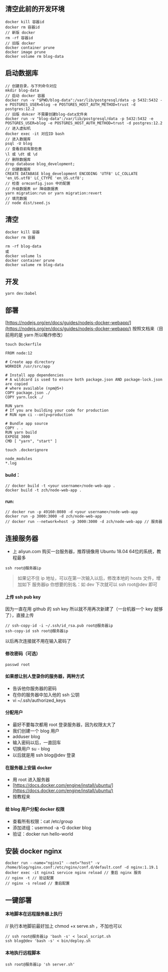 ## 清空此前的开发环境
```
docker kill 容器id
docker rm 容器id
// 新版 docker
rm -rf 容器id
// 旧版 docker
docker container prune
docker image prune
docker volume rm blog-data
```
## 启动数据库
```
// 创建目录，与下列命令对应
mkdir blog-data
// 启动 docker 容器
docker run -v "$PWD/blog-data":/var/lib/postgresql/data -p 5432:5432 -e POSTGRES_USER=blog -e POSTGRES_HOST_AUTH_METHOD=trust -d postgres:12.2
// 旧版 dokcer 不需要创建blog-data文件夹
docker run -v "blog-data":/var/lib/postgresql/data -p 5432:5432 -e POSTGRES_USER=blog -e POSTGRES_HOST_AUTH_METHOD=trust -d postgres:12.2
// 进入虚拟机
docker exec -it 对应ID bash
// 进入数据库
psql -U blog
// 查看目前有那些表
\l 或 \dt 或 \d
// 删除数据库
drop database blog_development;
// 创建数据库
CREATE DATABASE blog_development ENCODING 'UTF8' LC_COLLATE 'en_US.utf8' LC_CTYPE 'en_US.utf8';
// 检查 ormconfig.json 中的配置
// 升级数据表 or 降级数据表
yarn migration:run or yarn migration:revert
// 填充数据
// node dist/seed.js
```

## 清空
```
docker kill 容器
docker rm 容器

rm -rf blog-data
或
docker volume ls
docker container prune
docker valume rm blog-data
```
## 开发
```
yarn dev:babel
```

## 部署
[https://nodejs.org/en/docs/guides/nodejs-docker-webapp/](https://nodejs.org/en/docs/guides/nodejs-docker-webapp/)
按照文档来（目前用的是 yarn 所以略作修改）
```
touch Dockerfile
```
```
FROM node:12

# Create app directory
WORKDIR /usr/src/app

# Install app dependencies
# A wildcard is used to ensure both package.json AND package-lock.json are copied
# where available (npm@5+)
COPY package.json ./
COPY yarn.lock ./

RUN yarn
# If you are building your code for production
# RUN npm ci --only=production

# Bundle app source
COPY . .
RUN yarn build
EXPOSE 3000
CMD [ "yarn", "start" ]
```
```
touch .dockerignore
```
```
node_modules
*.log
```
#### build：
```
// docker build -t <your username>/node-web-app .
docker build -t zch/node-web-app .
```
#### run:
```
// docker run -p 49160:8080 -d <your username>/node-web-app
docker run -p 3000:3000 -d zch/node-web-app
// docker run --network=host -p 3000:3000 -d zch/node-web-app // 服务器
```

## 连接服务器
- 上 aliyun.com 购买一台服务器，推荐镜像用 Ubuntu 18.04 64位的系统，教程最多
```
ssh root@服务器ip
```
> 如果记不住 ip 地址，可以在第一次输入以后，修改本地的 hosts 文件，增加如下
> 服务器ip 你想要的别名：如 dev
> 下次就可以 ssh root@dev 即可

#### 上传 ssh pub key
因为一直在用 github 的 ssh key
所以就不用再次新建了（一台机器一个 key 就够了），直接上传
```
// ssh-copy-id -i ~/.ssh/id_rsa.pub root@服务器ip
ssh-copy-id ssh root@服务器ip
```
以后再次连接就不用在输入密码了

#### 修改密码（可选）
```
passwd root
```

#### 如果想让别人登录你的服务器，两种方式
- 告诉他你服务器的密码
- 在你的服务器中加入他的 ssh 公钥
- vi ~/.ssh/authorized_keys


#### 分配用户
- 最好不要每次都用 root 登录服务器，因为权限太大了
- 我们创建一个 blog 用户
- adduser blog
- 输入密码以后，一直回车
- 切换用户 su - blog
- 以后就是用 ssh blog@dev 登录

#### 在服务器上安装 docker
- 用 root 进入服务器
- [https://docs.docker.com/engine/install/ubuntu/](https://docs.docker.com/engine/install/ubuntu/)
- 按教程来

#### 给 blog 用户分配 docker 权限
- 查看所有权限：cat /etc/group
- 添加进组：usermod -a -G docker blog
- 验证：docker run hello-world

## 安装 docker nginx
```
docker run --name="nginx1" --net="host" -v /home/blog/nginx.conf:/etc/nginx/conf.d/default.conf -d nginx:1.19.1
docker exec -it nginx1 service nginx reload // 重启 nginx 服务
// nginx -t // 验证配置
// nginx -s reload // 重启配置
```

## 一键部署
#### 本地脚本在远程服务器上执行
// 执行本地脚前最好加上 chmod +x serve.sh ，不加也可以
```
// ssh root@服务器ip 'bash -s' < local_script.sh
ssh blog@dev 'bash -s' < bin/deploy.sh
```
#### 本地执行远程脚本
```
ssh root@服务器ip 'sh server.sh'
```

